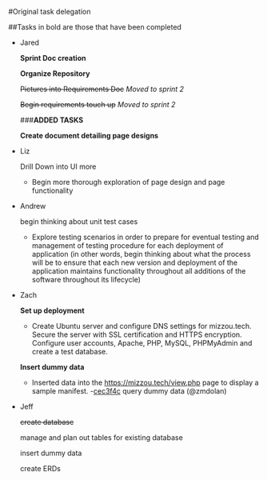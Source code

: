 #Original task delegation

##Tasks in bold are those that have been completed 

* Jared
		
	**Sprint Doc creation** 
		
	**Organize Repository**

	~~Pictures into Requirements Doc~~
	*Moved to sprint 2*

	~~Begin requirements touch up~~
	*Moved to sprint 2*
	
	###**ADDED TASKS**
	
	**Create document detailing page designs**

* Liz
		
	Drill Down into UI more
	- Begin more thorough exploration of page design and page functionality 
	
* Andrew

	begin thinking about unit test cases
	- Explore testing scenarios in order to prepare for eventual testing and management of testing procedure for each deployment of application (in other words, begin thinking about what the process will be to ensure that each new version and deployment of the application maintains functionality throughout all additions of the software throughout its lifecycle)

* Zach
		 
	**Set up deployment**
	- Create Ubuntu server and configure DNS settings for mizzou.tech. Secure the server with SSL certification and HTTPS encryption. Configure user accounts, Apache, PHP, MySQL, PHPMyAdmin and create a test database. 

	**Insert dummy data**
	- Inserted data into the https://mizzou.tech/view.php page to display a sample manifest.
	-[cec3f4c](https://github.com/jaredwelch1/softwareEngFinalProj/commit/cec3f4c5f71ef85ac478225650e5272bdaa8fb84) query dummy data (@zmdolan)


* Jeff
		
	~~create database~~

	manage and plan out tables for existing database 

	insert dummy data

	create ERDs
